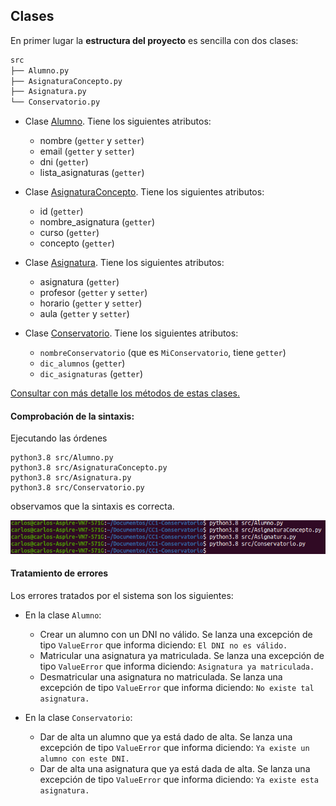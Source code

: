 ## Clases

En primer lugar la **estructura del proyecto** es sencilla con dos clases:

```bash
src
├── Alumno.py
├── AsignaturaConcepto.py
├── Asignatura.py
└── Conservatorio.py
```

- Clase [Alumno](https://github.com/Carlossamu7/CC1-Conservatorio/blob/master/src/Alumno.py). Tiene los siguientes atributos:
    - nombre (`getter` y `setter`)
    - email (`getter` y `setter`)
    - dni (`getter`)
    - lista_asignaturas (`getter`)

- Clase [AsignaturaConcepto](https://github.com/Carlossamu7/CC1-Conservatorio/blob/master/src/AsignaturaConcepto.py). Tiene los siguientes atributos:
    - id (`getter`)
    - nombre_asignatura (`getter`)
    - curso (`getter`)
    - concepto (`getter`)

- Clase [Asignatura](https://github.com/Carlossamu7/CC1-Conservatorio/blob/master/src/Asignatura.py). Tiene los siguientes atributos:
    - asignatura (`getter`)
    - profesor (`getter` y `setter`)
    - horario (`getter` y `setter`)
    - aula (`getter` y `setter`)

- Clase [Conservatorio](https://github.com/Carlossamu7/CC1-Conservatorio/blob/master/src/Conservatorio.py). Tiene los siguientes atributos:
    - `nombreConservatorio` (que es `MiConservatorio`, tiene `getter`)
    - `dic_alumnos` (`getter`)
    - `dic_asignaturas` (`getter`)

[Consultar con más detalle los métodos de estas clases.](https://github.com/Carlossamu7/CC1-Conservatorio/blob/master/docs/clases.md)

#### Comprobación de la sintaxis:

Ejecutando las órdenes

```
python3.8 src/Alumno.py
python3.8 src/AsignaturaConcepto.py
python3.8 src/Asignatura.py
python3.8 src/Conservatorio.py
```

observamos que la sintaxis es correcta.

![](https://github.com/Carlossamu7/CC1-Conservatorio/blob/master/docs/images/sem_02_03/sintaxis.png)

#### Tratamiento de errores

Los errores tratados por el sistema son los siguientes:

- En la clase `Alumno`:

    - Crear un alumno con un DNI no válido. Se lanza una excepción de tipo `ValueError` que informa diciendo: ``El DNI no es válido.``
    - Matricular una asignatura ya matriculada. Se lanza una excepción de tipo `ValueError` que informa diciendo: ``Asignatura ya matriculada.``
    - Desmatricular una asignatura no matriculada. Se lanza una excepción de tipo `ValueError` que informa diciendo: ``No existe tal asignatura.``

- En la clase `Conservatorio`:
    - Dar de alta un alumno que ya está dado de alta. Se lanza una excepción de tipo `ValueError` que informa diciendo: ``Ya existe un alumno con este DNI.``
    - Dar de alta una asignatura que ya está dada de alta. Se lanza una excepción de tipo `ValueError` que informa diciendo: ``Ya existe esta asignatura.``
